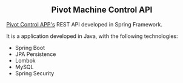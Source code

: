 <h2 align="center">Pivot Machine Control API </h2>

[Pivot Control APP's](https://github.com/amed991121/control-pivot) REST API developed in Spring Framework.

It is a application developed in Java, with the following technologies:
- Spring Boot
- JPA Persistence
- Lombok
- MySQL
- Spring Security

